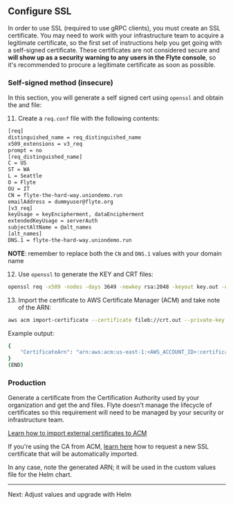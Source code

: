 ## Configure SSL

In order to use SSL (required to use gRPC clients), you must create an SSL certificate. You may need to work with your infrastructure team to acquire a legitimate certificate, so the first set of instructions help you get going with a self-signed certificate. These certificates are not considered secure and **will show up as a security warning to any users in the Flyte console**, so it's recommended to procure a legitimate certificate as soon as possible.

### Self-signed method (insecure)

In this section, you will generate a self signed cert using `openssl` and obtain the <KEY> and <CRT> file:
    
11. Create a `req.conf` file with the following contents:
    
```bash
[req]
distinguished_name = req_distinguished_name
x509_extensions = v3_req
prompt = no
[req_distinguished_name]
C = US
ST = WA
L = Seattle
O = Flyte
OU = IT
CN = flyte-the-hard-way.uniondemo.run
emailAddress = dummyuser@flyte.org
[v3_req]
keyUsage = keyEncipherment, dataEncipherment
extendedKeyUsage = serverAuth
subjectAltName = @alt_names
[alt_names]
DNS.1 = flyte-the-hard-way.uniondemo.run
```
**NOTE**: remember to replace both the `CN` and `DNS.1` values with your domain name
    
12. Use `openssl` to generate the KEY and CRT files:
```bash
openssl req -x509 -nodes -days 3649 -newkey rsa:2048 -keyout key.out -out crt.out -config req.conf -extensions 'v3_req'
```

13. Import the certificate to AWS Certificate Manager (ACM) and take note of the ARN:

```bash
aws acm import-certificate --certificate fileb://crt.out --private-key fileb://key.out --region <REGION>
```
Example output:

```bash
{
    "CertificateArn": "arn:aws:acm:us-east-1:<AWS_ACCOUNT_ID>:certificate/e9618c54-0fd2-49ae-8c6a-279c47399070>:certificate/e9618c54-0fd2-49ae-8c6a-279c47399070"
}
(END)
```
### Production
    
Generate a certificate from the Certification Authority used by your organization and get the <KEY> and <CRT> files. Flyte doesn’t manage the lifecycle of certificates so this requirement will need to be managed by your security or infrastructure team. 

[Learn how to import external certificates to ACM](https://docs.aws.amazon.com/acm/latest/userguide/import-certificate-prerequisites.html)

If you're using the CA from ACM, [learn here](https://docs.aws.amazon.com/acm/latest/userguide/gs-acm-request-public.html#request-public-console) how to request a new SSL certificate that will be automatically imported.

In any case, note the generated ARN; it will be used in the custom values file for the Helm chart.
___
Next: Adjust values and upgrade with Helm